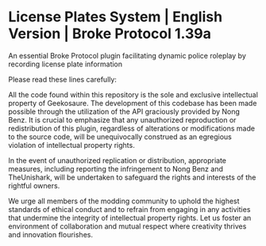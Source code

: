 # License Plates System | English Version | Broke Protocol 1.39a
An essential Broke Protocol plugin facilitating dynamic police roleplay by recording license plate information

Please read these lines carefully:

All the code found within this repository is the sole and exclusive intellectual property of Geekosaure. The development of this codebase has been made possible through the utilization of the API graciously provided by Nong Benz. It is crucial to emphasize that any unauthorized reproduction or redistribution of this plugin, regardless of alterations or modifications made to the source code, will be unequivocally construed as an egregious violation of intellectual property rights.

In the event of unauthorized replication or distribution, appropriate measures, including reporting the infringement to Nong Benz and TheUnishark, will be undertaken to safeguard the rights and interests of the rightful owners. 

We urge all members of the modding community to uphold the highest standards of ethical conduct and to refrain from engaging in any activities that undermine the integrity of intellectual property rights. Let us foster an environment of collaboration and mutual respect where creativity thrives and innovation flourishes.
